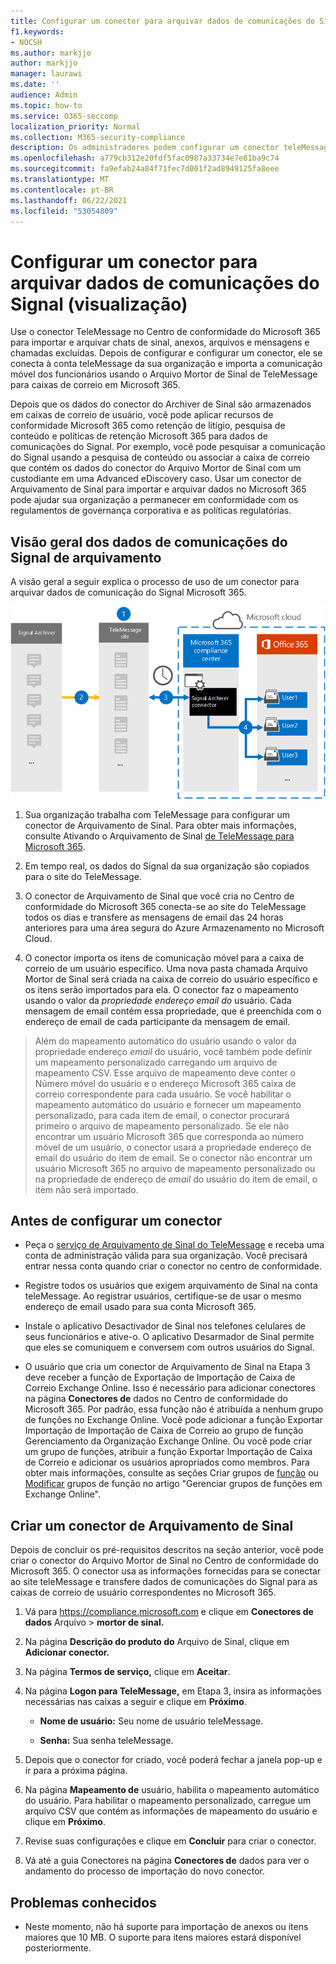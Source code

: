 ```yaml
---
title: Configurar um conector para arquivar dados de comunicações do Signal Microsoft 365
f1.keywords:
- NOCSH
ms.author: markjjo
author: markjjo
manager: laurawi
ms.date: ''
audience: Admin
ms.topic: how-to
ms.service: O365-seccomp
localization_priority: Normal
ms.collection: M365-security-compliance
description: Os administradores podem configurar um conector teleMessage para importar e arquivar dados de comunicações do Signal em Microsoft 365. Isso permite que você arquive dados de fontes de dados de terceiros no Microsoft 365 para que você possa usar recursos de conformidade, como retenção legal, pesquisa de conteúdo e políticas de retenção para gerenciar os dados de terceiros da sua organização.
ms.openlocfilehash: a779cb312e20fdf5fac0987a33734e7e81ba9c74
ms.sourcegitcommit: fa9efab24a84f71fec7d001f2ad8949125fa8eee
ms.translationtype: MT
ms.contentlocale: pt-BR
ms.lasthandoff: 06/22/2021
ms.locfileid: "53054809"
---
```

# <a name="set-up-a-connector-to-archive-signal-communications-data-preview"></a>Configurar um conector para arquivar dados de comunicações do Signal (visualização)

Use o conector TeleMessage no Centro de conformidade do Microsoft 365 para importar e arquivar chats de sinal, anexos, arquivos e mensagens e chamadas excluídas. Depois de configurar e configurar um conector, ele se conecta à conta teleMessage da sua organização e importa a comunicação móvel dos funcionários usando o Arquivo Mortor de Sinal de TeleMessage para caixas de correio em Microsoft 365.

Depois que os dados do conector do Archiver de Sinal são armazenados em caixas de correio de usuário, você pode aplicar recursos de conformidade Microsoft 365 como retenção de litígio, pesquisa de conteúdo e políticas de retenção Microsoft 365 para dados de comunicações do Signal. Por exemplo, você pode pesquisar a comunicação do Signal usando a pesquisa de conteúdo ou associar a caixa de correio que contém os dados do conector do Arquivo Mortor de Sinal com um custodiante em uma Advanced eDiscovery caso. Usar um conector de Arquivamento de Sinal para importar e arquivar dados no Microsoft 365 pode ajudar sua organização a permanecer em conformidade com os regulamentos de governança corporativa e as políticas regulatórias.

## <a name="overview-of-archiving-signal-communications-data"></a>Visão geral dos dados de comunicações do Signal de arquivamento

A visão geral a seguir explica o processo de uso de um conector para arquivar dados de comunicação do Signal Microsoft 365.

![Fluxo de trabalho de arquivamento de comunicações de sinal](../media/SignalConnectorWorkflow.png)

1. Sua organização trabalha com TeleMessage para configurar um conector de Arquivamento de Sinal. Para obter mais informações, consulte Ativando o Arquivamento de Sinal [de TeleMessage para Microsoft 365](https://www.telemessage.com/microsoft-365-activation-for-signal-archiver/).

2. Em tempo real, os dados do Signal da sua organização são copiados para o site do TeleMessage.

3. O conector de Arquivamento de Sinal que você cria no Centro de conformidade do Microsoft 365 conecta-se ao site do TeleMessage todos os dias e transfere as mensagens de email das 24 horas anteriores para uma área segura do Azure Armazenamento no Microsoft Cloud.

4. O conector importa os itens de comunicação móvel para a caixa de correio de um usuário específico. Uma nova pasta chamada Arquivo Mortor de Sinal será criada na caixa de correio do usuário específico e os itens serão importados para ela. O conector faz o mapeamento usando o valor da *propriedade endereço email do* usuário. Cada mensagem de email contém essa propriedade, que é preenchida com o endereço de email de cada participante da mensagem de email.

> Além do mapeamento automático do usuário usando o valor da propriedade endereço *email* do usuário, você também pode definir um mapeamento personalizado carregando um arquivo de mapeamento CSV. Esse arquivo de mapeamento deve conter o Número móvel do usuário e o endereço Microsoft 365 caixa de correio correspondente para cada usuário. Se você habilitar o mapeamento automático do usuário e fornecer um mapeamento personalizado, para cada item de email, o conector procurará primeiro o arquivo de mapeamento personalizado. Se ele não encontrar um usuário Microsoft 365 que corresponda ao número móvel de um usuário, o conector usará a propriedade endereço de email do usuário do item de email. Se o conector não encontrar um usuário Microsoft 365 no arquivo de mapeamento personalizado ou na propriedade de endereço de *email* do usuário do item de email, o item não será importado.

## <a name="before-you-set-up-a-connector"></a>Antes de configurar um conector

- Peça o [serviço de Arquivamento de Sinal do TeleMessage](https://www.telemessage.com/mobile-archiver/order-mobile-archiver-for-o365/) e receba uma conta de administração válida para sua organização. Você precisará entrar nessa conta quando criar o conector no centro de conformidade.

- Registre todos os usuários que exigem arquivamento de Sinal na conta teleMessage. Ao registrar usuários, certifique-se de usar o mesmo endereço de email usado para sua conta Microsoft 365.

- Instale o aplicativo Desactivador de Sinal nos telefones celulares de seus funcionários e ative-o. O aplicativo Desarmador de Sinal permite que eles se comuniquem e conversem com outros usuários do Signal.

- O usuário que cria um conector de Arquivamento de Sinal na Etapa 3 deve receber a função de Exportação de Importação de Caixa de Correio Exchange Online. Isso é necessário para adicionar conectores na página **Conectores de** dados no Centro de conformidade do Microsoft 365. Por padrão, essa função não é atribuída a nenhum grupo de funções no Exchange Online. Você pode adicionar a função Exportar Importação de Importação de Caixa de Correio ao grupo de função Gerenciamento da Organização Exchange Online. Ou você pode criar um grupo de funções, atribuir a função Exportar Importação de Caixa de Correio e adicionar os usuários apropriados como membros. Para obter mais informações, consulte as seções Criar grupos de [função](/Exchange/permissions-exo/role-groups#create-role-groups) ou [Modificar](/Exchange/permissions-exo/role-groups#modify-role-groups) grupos de função no artigo "Gerenciar grupos de funções em Exchange Online".

## <a name="create-a-signal-archiver-connector"></a>Criar um conector de Arquivamento de Sinal

Depois de concluir os pré-requisitos descritos na seção anterior, você pode criar o conector do Arquivo Mortor de Sinal no Centro de conformidade do Microsoft 365. O conector usa as informações fornecidas para se conectar ao site teleMessage e transfere dados de comunicações do Signal para as caixas de correio de usuário correspondentes no Microsoft 365.

1. Vá para <https://compliance.microsoft.com> e clique em **Conectores de dados** Arquivo  >  **mortor de sinal.**

2. Na página **Descrição do produto do** Arquivo de Sinal, clique em **Adicionar conector.**

3. Na página **Termos de serviço,** clique em **Aceitar**.

4. Na página **Logon para TeleMessage,** em Etapa 3, insira as informações necessárias nas caixas a seguir e clique em **Próximo**.

    - **Nome de usuário:** Seu nome de usuário teleMessage.

    - **Senha:** Sua senha teleMessage.

5. Depois que o conector for criado, você poderá fechar a janela pop-up e ir para a próxima página.

6. Na página **Mapeamento de** usuário, habilita o mapeamento automático do usuário. Para habilitar o mapeamento personalizado, carregue um arquivo CSV que contém as informações de mapeamento do usuário e clique em **Próximo**.

7. Revise suas configurações e clique em **Concluir** para criar o conector.

8. Vá até a guia Conectores na página **Conectores de** dados para ver o andamento do processo de importação do novo conector.

## <a name="known-issues"></a>Problemas conhecidos

- Neste momento, não há suporte para importação de anexos ou itens maiores que 10 MB. O suporte para itens maiores estará disponível posteriormente.
